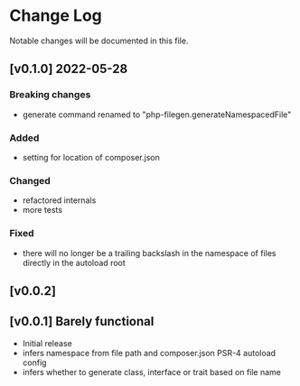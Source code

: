 # Change Log

Notable changes will be documented in this file.

## [v0.1.0] 2022-05-28
### Breaking changes
- generate command renamed to "php-filegen.generateNamespacedFile"

### Added
- setting for location of composer.json

### Changed
- refactored internals
- more tests

### Fixed
- there will no longer be a trailing backslash in the namespace of files directly in the autoload root

## [v0.0.2]

## [v0.0.1] Barely functional

- Initial release
- infers namespace from file path and composer.json PSR-4 autoload config
- infers whether to generate class, interface or trait based on file name
